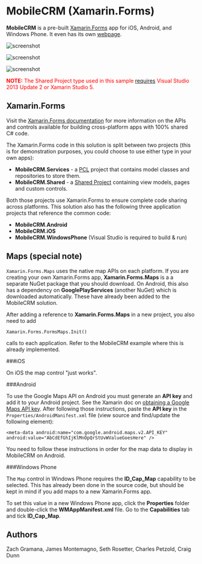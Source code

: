 MobileCRM (Xamarin.Forms)
=========

**MobileCRM** is a pre-built [Xamarin.Forms](http://xamarin.com/forms) app for iOS, Android, and Windows Phone. It even has its own [webpage](http://xamarin.com/prebuilt/crm).

![screenshot](https://raw.githubusercontent.com/xamarin/xamarin-forms-samples/master/MobileCRM/Screenshots/MobileCRM-iOS-sml.png "iOS")

![screenshot](https://raw.githubusercontent.com/xamarin/xamarin-forms-samples/master/MobileCRM/Screenshots/MobileCRM-Android-sml.png "Android")

![screenshot](https://raw.githubusercontent.com/xamarin/xamarin-forms-samples/master/MobileCRM/Screenshots/MobileCRM-WinPhone-sml.png "Windows Phone")

<span style="color:red"><b>NOTE:</b> The Shared Project type used in this sample [requires](http://developer.xamarin.com/guides/cross-platform/application_fundamentals/shared_projects/) Visual Studio 2013 Update 2 or Xamarin Studio 5.</span>


Xamarin.Forms
-------------

Visit the [Xamarin.Forms documentation](http://developer.xamarin.com/guides/cross-platform/xamarin-forms/) for more information on the APIs and controls available for building cross-platform apps with 100% shared C# code.

The Xamarin.Forms code in this solution is split between two projects (this is for demonstration purposes, you could choose to use either type in your own apps):

* **MobileCRM.Services** - a [PCL](http://developer.xamarin.com/guides/cross-platform/application_fundamentals/pcl/) project that contains model classes and repositories to store them.
* **MobileCRM.Shared** - a [Shared Project](http://developer.xamarin.com/guides/cross-platform/application_fundamentals/shared_projects/) containing view models, pages and custom controls.

Both those projects use Xamarin.Forms to ensure complete code sharing across platforms. This solution also has the following three application projects that reference the common code:

* **MobileCRM.Android**
* **MobileCRM.iOS**
* **MobileCRM.WindowsPhone** (Visual Studio is required to build & run)

Maps (special note)
----

`Xamarin.Forms.Maps` uses the native map APIs on each platform. If you are creating your own Xamarin.Forms app, **Xamarin.Forms.Maps** is a a separate NuGet package that you should download. On Android, this also has a dependency on **GooglePlayServices** (another NuGet) which is downloaded automatically. These have already been added to the MobileCRM solution.

After adding a reference to **Xamarin.Forms.Maps** in a new project, you also need to add 

    Xamarin.Forms.FormsMaps.Init()
    
calls to each application. Refer to the MobileCRM example where this is already implemented.


###iOS

On iOS the map control "just works".


###Android

To use the Google Maps API on Android you must generate an **API key** and add it to your Android project. See the Xamarin doc on [obtaining a Google Maps API key](http://developer.xamarin.com/guides/android/platform_features/maps_and_location/maps/obtaining_a_google_maps_api_key/). After following those instructions, paste the **API key** in the `Properties/AndroidManifest.xml` file (view source and find/update the following element):

    <meta-data android:name="com.google.android.maps.v2.API_KEY" android:value="AbCdEfGhIjKlMnOpQrStUvWValueGoesHere" />

You need to follow these instructions in order for the map data to display in MobileCRM on Android.

###Windows Phone

The `Map` control in Windows Phone requires the **ID_Cap_Map** capability to be selected. This has already been done in the source code, but should be kept in mind if you add maps to a new Xamarin.Forms app.

To set this value in a new Windows Phone app, click the **Properties** folder and double-click the **WMAppManifest.xml** file. Go to the **Capabilities** tab and tick **ID_Cap_Map**.


Authors
-------

Zach Gramana, James Montemagno, Seth Rosetter, Charles Petzold, Craig Dunn

